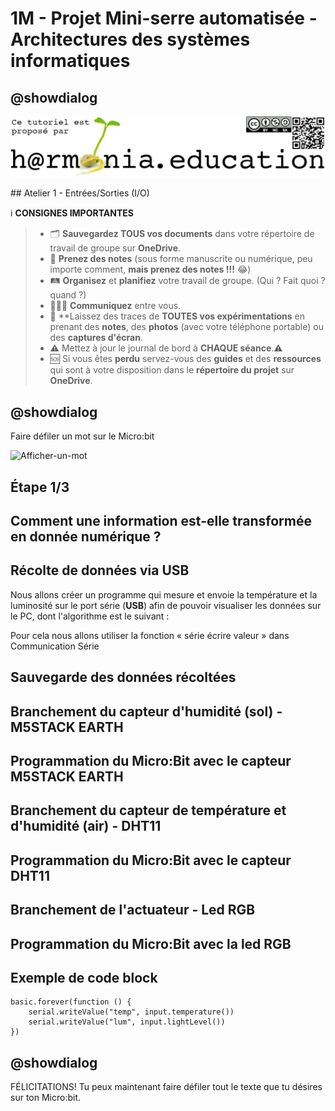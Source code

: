 # 1M - Projet Mini-serre automatisée - Architectures des systèmes informatiques

## @showdialog

![Logo H@rmonia](https://github.com/ph3n4t3s/1m1-archsys/blob/master/img/Harmonia_v4.jpg)

## Atelier 1 - Entrées/Sorties (I/O)

ℹ️ **CONSIGNES IMPORTANTES**
> - 🗂️ **Sauvegardez TOUS vos documents**  dans votre répertoire de travail de groupe sur **OneDrive**.
> - 📝 **Prenez des notes** (sous forme manuscrite ou numérique, peu importe comment, **mais prenez des notes !!!** 😂)
> - 🛤️ **Organisez** et  **planifiez** votre travail de groupe. (Qui ? Fait quoi ? quand ?) 
> - 🧑‍🧑‍🧒 **Communiquez** entre vous.
> - 🧭 **Laissez des traces de **TOUTES vos expérimentations** en prenant des **notes**, des **photos** (avec votre téléphone portable) ou des **captures d'écran**.
> - ⚠️ Mettez à jour le journal de bord à **CHAQUE séance**.⚠️
> - 🆘 Si vous êtes **perdu** servez-vous des **guides** et des **ressources** qui sont à votre disposition dans le **répertoire du projet** sur **OneDrive**.

## @showdialog

Faire défiler un mot sur le Micro:bit

![Afficher-un-mot](https://github.com/recitmstmam/mes-tutoriels/blob/master/images/recitmst.gif?raw=true)

## Étape 1/3

## Comment une information est-elle transformée en donnée numérique ?


## Récolte de données via USB
Nous allons créer un programme qui mesure et envoie la température et la luminosité sur le port série (**USB**) afin de pouvoir visualiser les données sur le PC, dont l'algorithme est le suivant :



Pour cela nous allons utiliser la fonction « série écrire valeur » dans Communication Série


## Sauvegarde des données récoltées

## Branchement du capteur d'humidité (sol) - M5STACK EARTH

## Programmation du Micro:Bit avec le capteur M5STACK EARTH

## Branchement du capteur de température et d'humidité (air) - DHT11

## Programmation du Micro:Bit avec le capteur DHT11

## Branchement de l'actuateur - Led RGB

## Programmation du Micro:Bit avec la led RGB



## Exemple de code block
```blocks
basic.forever(function () {
    serial.writeValue("temp", input.temperature())
    serial.writeValue("lum", input.lightLevel())
})
```

## @showdialog

FÉLICITATIONS!  Tu peux maintenant faire défiler tout le texte que tu désires sur ton Micro:bit.

